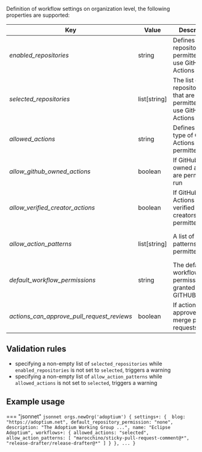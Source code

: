 Definition of workflow settings on organization level, the following properties are supported:

| Key                                        | Value        | Description                                                       | Notes                                                                    |
|--------------------------------------------|--------------|-------------------------------------------------------------------|--------------------------------------------------------------------------|
| _enabled_repositories_                     | string       | Defines which repositories are permitted to use GitHub Actions    | `all`, `none` or `selected`                                              |
| _selected_repositories_                    | list[string] | The list of repositories that are permitted to use GitHub Actions | Only taken into account when `enabled_repositories` is set to `selected` |
| _allowed_actions_                          | string       | Defines which type of GitHub Actions are permitted to run         | `all`, `local_only` or `selected`                                        |
| _allow_github_owned_actions_               | boolean      | If GitHub owned actions are permitted to run                      | Only taken into account when `allowed_actions` is set to `selected`      |
| _allow_verified_creator_actions_           | boolean      | If GitHub Actions from verified creators are permitted to run     | Only taken into account when `allowed_actions` is set to `selected`      |
| _allow_action_patterns_                    | list[string] | A list of action patterns permitted to run                        | Only taken into account when `allowed_actions` is set to `selected`      |
| _default_workflow_permissions_             | string       | The default workflow permissions granted to the GITHUB_TOKEN      | `read` or `write`                                                        |
| _actions_can_approve_pull_request_reviews_ | boolean      | If actions can approve and merge pull requests                    |                                                                          |

## Validation rules

- specifying a non-empty list of `selected_repositories` while `enabled_repositories` is not set to `selected`, triggers a warning
- specifying a non-empty list of `allow_action_patterns` while `allowed_actions` is not set to `selected`, triggers a warning


## Example usage

=== "jsonnet"
    ``` jsonnet
    orgs.newOrg('adoptium') {
        settings+: { 
            blog: "https://adoptium.net",
            default_repository_permission: "none",
            description: "The Adoptium Working Group ...",
            name: "Eclipse Adoptium",
            workflows+: {
              allowed_actions: "selected",
              allow_action_patterns: [
                "marocchino/sticky-pull-request-comment@*",
                "release-drafter/release-drafter@*"
              ]
            }
        },
        ...
    }
    ```
